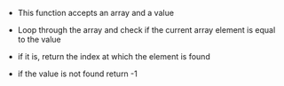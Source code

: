 - This function accepts an array and a value

- Loop through the array and check if the current array element is equal to the value

- if it is, return the index at which the element is found

- if the value is not found return -1

